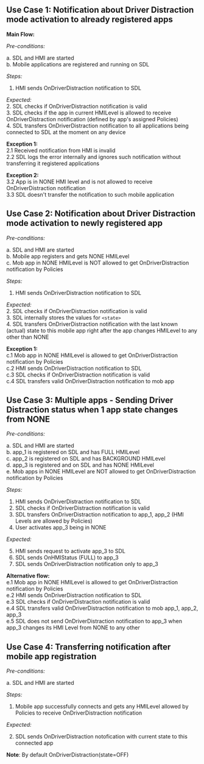 ## Use Case 1: Notification about Driver Distraction mode activation to already registered apps

**Main Flow:**

_Pre-conditions:_

a.	SDL and HMI are started  
b.	Mobile applications are registered and running on SDL

_Steps:_

1.	HMI sends OnDriverDistraction notification to SDL

_Expected:_  
2.	SDL checks if OnDriverDistraction notification is valid  
3.	SDL checks if the app in current HMILevel is allowed to receive OnDriverDistraction notification (defined by app's assigned Policies)  
4.	SDL transfers OnDriverDistraction notification to all applications being connected to SDL at the moment on any device

**Exception 1:**  
2.1 Received notification from HMI is invalid  
2.2 SDL logs the error internally and ignores such notification without transferring it registered applications

**Exception 2:**  
3.2 App is in NONE HMI level and is not allowed to receive OnDriverDistraction notification  
3.3 SDL doesn't transfer the notification to such mobile application

## Use Case 2: Notification about Driver Distraction mode activation to newly registered app 

_Pre-conditions:_

a.	SDL and HMI are started  
b.	Mobile app registers and gets NONE HMILevel  
c.  Mob app in NONE HMILevel is NOT allowed to get OnDriverDistraction notification by Policies

_Steps:_
1. HMI sends OnDriverDistraction notification to SDL

_Expected:_  
2.	SDL checks if OnDriverDistraction notification is valid  
3.	SDL internally stores the values for `<state>`  
4.	SDL transfers OnDriverDistraction notification with the last known (actual) state to this mobile app right after the app changes HMILevel to any other than NONE

**Exception 1:**  
c.1 Mob app in NONE HMILevel is allowed to get OnDriverDistraction notification by Policies  
c.2 HMI sends OnDriverDistraction notification to SDL  
c.3 SDL checks if OnDriverDistraction notification is valid  
c.4 SDL transfers valid OnDriverDistraction notification to mob app


## Use Case 3: Multiple apps - Sending Driver Distraction status when 1 app state changes from NONE

_Pre-conditions:_  

a.	SDL and HMI are started  
b.	app_1 is registered on SDL and has FULL HMILevel  
c.	app_2 is registered on SDL and has BACKGROUND HMILevel  
d.	app_3 is registered and on SDL and has NONE HMILevel  
e.  Mob apps in NONE HMILevel are NOT allowed to get OnDriverDistraction notification by Policies

_Steps:_ 

1. HMI sends OnDriverDistraction notification to SDL
2. SDL checks if OnDriverDistraction notification is valid
3. SDL transfers OnDriverDistraction notification to app_1, app_2 (HMI Levels are allowed by Policies)  
4. User activates app_3 being in NONE 

_Expected:_

5. HMI sends request to activate app_3 to SDL
6. SDL sends OnHMIStatus (FULL) to app_3
7. SDL sends OnDriverDistraction notification only to app_3

**Alternative flow:**  
e.1 Mob app in NONE HMILevel is allowed to get OnDriverDistraction notification by Policies  
e.2 HMI sends OnDriverDistraction notification to SDL  
e.3 SDL checks if OnDriverDistraction notification is valid  
e.4 SDL transfers valid OnDriverDistraction notification to mob app_1, app_2, app_3  
e.5 SDL does not send OnDriverDistraction notification to app_3 when app_3 changes its HMI Level from NONE to any other

## Use Case 4: Transferring notification after mobile app registration

_Pre-conditions:_

a.	SDL and HMI are started

_Steps:_
1. Mobile app successfully connects and gets any HMILevel allowed by Policies to receive OnDriverDistraction notification

_Expected:_ 

2. SDL sends OnDriverDistraction notofication with current state to this connected app

**Note**: By default OnDriverDistraction(state=OFF) 
